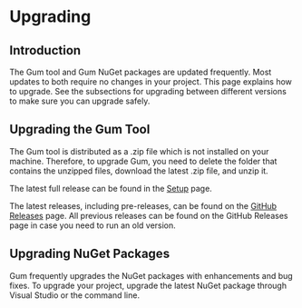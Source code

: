 # Upgrading

## Introduction

The Gum tool and Gum NuGet packages are updated frequently. Most updates to both require no changes in your project. This page explains how to upgrade. See the subsections for upgrading between different versions to make sure you can upgrade safely.

## Upgrading the Gum Tool

The Gum tool is distributed as a .zip file which is not installed on your machine. Therefore, to upgrade Gum, you need to delete the folder that contains the unzipped files, download the latest .zip file, and unzip it.&#x20;

The latest full release can be found in the [Setup](../setup/) page.

The latest releases, including pre-releases, can be found on the [GitHub Releases](https://github.com/vchelaru/Gum/releases) page. All previous releases can be found on the GitHub Releases page in case you need to run an old version.

## Upgrading NuGet Packages

Gum frequently upgrades the NuGet packages with enhancements and bug fixes. To upgrade your project, upgrade the latest NuGet package through Visual Studio or the command line.
